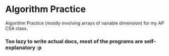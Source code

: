 # Algorithm Practice

Algorithm Practice (mostly involving arrays of variable dimension)
for my AP CSA class.

### Too lazy to write actual docs, most of the programs are self-explanatory :p
